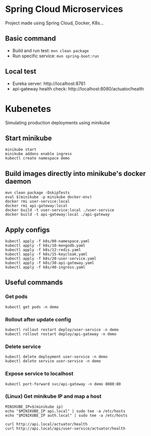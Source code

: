 # Spring Cloud Microservices

Project made using Spring Cloud, Docker, K8s...

## Basic command

- Build and run test: `mvn clean package`
- Run specific service: `mvn spring-boot:run`

## Local test

- Eureka server: http://localhost:8761
- api-gateway health check: http://localhost:8080/actuator/health

# Kubenetes

Simulating production deployments using minikube

## Start minikube

```
minikube start
minikube addons enable ingress
kubectl create namespace demo
```

## Build images directly into minikube's docker daemon

```
mvn clean package -DskipTests
eval $(minikube -p minikube docker-env)
docker rmi user-service:local
docker rmi api-gateway:local
docker build -t user-service:local ./user-service
docker build -t api-gateway:local ./api-gateway
```

## Apply configs

```
kubectl apply -f k8s/00-namespace.yaml
kubectl apply -f k8s/10-mongodb.yaml
kubectl apply -f k8s/12-redis.yaml
kubectl apply -f k8s/15-keycloak.yaml
kubectl apply -f k8s/20-user-service.yaml
kubectl apply -f k8s/30-api-gateway.yaml
kubectl apply -f k8s/40-ingress.yaml
```

## Useful commands

### Get pods

```
kubectl get pods -n demo
```

### Rollout after update config

```
kubectl rollout restart deploy/user-service -n demo
kubectl rollout restart deploy/api-gateway -n demo
```

### Delete service

```
kubectl delete deployment user-service -n demo
kubectl delete service user-service -n demo
```

### Expose service to localhost

```
kubectl port-forward svc/api-gateway -n demo 8080:80
```

### (Linux) Get minikube IP and map a host

```
MINIKUBE_IP=$(minikube ip)
echo "$MINIKUBE_IP api.local" | sudo tee -a /etc/hosts
echo "$MINIKUBE_IP auth.local" | sudo tee -a /etc/hosts

curl http://api.local/actuator/health
curl http://api.local/api/user-service/actuator/health
```
